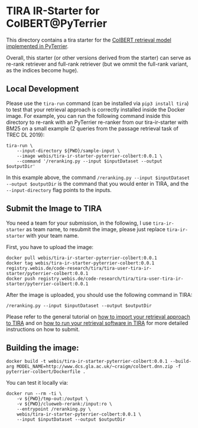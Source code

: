 # TIRA IR-Starter for ColBERT@PyTerrier

This directory contains a tira starter for the [ColBERT retrieval model implemented in PyTerrier](https://github.com/terrierteam/pyterrier_colbert).

Overall, this starter (or other versions derived from the starter) can serve as re-rank retriever and full-rank retriever (but we ommit the full-rank variant, as the indices become huge).

## Local Development

Please use the `tira-run` command (can be installed via `pip3 install tira`) to test that your retrieval approach is correctly installed inside the Docker image.
For example, you can run the following command inside this directory to re-rank with an PyTerrier re-ranker from our tira-ir-starter with BM25 on a small example (2 queries from the passage retrieval task of TREC DL 2019):

```
tira-run \
    --input-directory ${PWD}/sample-input \
    --image webis/tira-ir-starter-pyterrier-colbert:0.0.1 \
    --command '/reranking.py --input $inputDataset --output $outputDir'
```

In this example above, the command `/reranking.py --input $inputDataset --output $outputDir` is the command that you would enter in TIRA, and the `--input-directory` flag points to the inputs.

## Submit the Image to TIRA

You need a team for your submission, in the following, I use `tira-ir-starter` as team name, to resubmit the image, please just replace `tira-ir-starter` with your team name.

First, you have to upload the image:

```
docker pull webis/tira-ir-starter-pyterrier-colbert:0.0.1
docker tag webis/tira-ir-starter-pyterrier-colbert:0.0.1 registry.webis.de/code-research/tira/tira-user-tira-ir-starter/pyterrier-colbert:0.0.1
docker push registry.webis.de/code-research/tira/tira-user-tira-ir-starter/pyterrier-colbert:0.0.1
```

After the image is uploaded, you should use the following command in TIRA:

``` 
/reranking.py --input $inputDataset --output $outputDir
```

Please refer to the general tutorial on [how to import your retrieval approach to TIRA](https://github.com/tira-io/ir-experiment-platform/tree/main/tira-ir-starters#adding-your-retrieval-software) and on [how to run your retrieval software in TIRA](https://github.com/tira-io/ir-experiment-platform/tree/main/tira-ir-starters#running-your-retrieval-software) for more detailed instructions on how to submit.



## Building the image:

```
docker build -t webis/tira-ir-starter-pyterrier-colbert:0.0.1 --build-arg MODEL_NAME=http://www.dcs.gla.ac.uk/~craigm/colbert.dnn.zip -f pyterrier-colbert/Dockerfile .
```

You can test it locally via:
```
docker run --rm -ti \
	-v ${PWD}/tmp-out:/output \
	-v ${PWD}/clueweb-rerank:/input:ro \
	--entrypoint /reranking.py \
	webis/tira-ir-starter-pyterrier-colbert:0.0.1 \
	--input $inputDataset --output $outputDir
```

